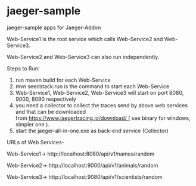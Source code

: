 # jaeger-sample
jaeger-sample apps for Jaeger-Addon

Web-Service1 is the root service which calls Web-Service2 and Web-Service3.

Web-Service2 and Web-Service3 can also run independently.



Steps to Run:

1. run maven build for each Web-Service
2. mvn seedstack:run is the command to start each Web-Service
3. Web-Service1, Web-Service2, Web-Service3 will start on port 8080, 9000, 8090 respectively
4. you need a collector to collect the traces send by above web services and that can be downloaded             from https://www.jaegertracing.io/download/ ( see binary for windows, simpler one ).
5. start the jaeger-all-in-one.exe as back-end service (Collector)


URLs of Web Services-

Web-Service1-> http://localhost:8080/api/v1/names/random

Web-Service2-> http://localhost:9000/api/v1/animals/random

Web-Service3-> http://localhost:9080/api/v1/scientists/random
